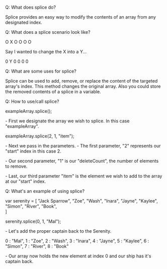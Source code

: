 
<!-- A sentence explanation of what the topic/function
 does without being overly technical -->

Q: What does splice do?

  Splice provides an easy way to modify the contents of an array from any designated index. 

<!-- Use a non-programming illustration of what this is/does -->

Q: What does a splice scenario look like?

  O X O O O O 

  Say I wanted to change the X into a Y...

  0 Y 0 0 0 0

<!-- Possible Uses For This Function: -->

Q: What are some uses for splice?

  Splice can be used to add, remove, or replace the content of the targeted array's index. This method changes the original array. Also you could store the removed contents of a splice in a variable.


<!-- How to call it with description of what each part does -->

Q: How to use/call splice?

exampleArray.splice(); 

\- First we designate the array we wish to splice. In this case "exampleArray".

exampleArray.splice(2, 1, "item");

\- Next we pass in the parameters. 
\- The first parameter, "2" represents our "start" index in this case 2.

\- Our second parameter, "1" is our "deleteCount", the number of elements to remove.

\- Last, our third parameter "item" is the element we wish to add to the array at our "start" index.

<!-- Example scenario(s) in which to use this function and example(s) of it's 
implementation with html and css (if necessary) -->

Q: What's an example of using splice?

var serenity = [
"Jack Sparrow", 
"Zoe", 
"Wash", 
"Inara", 
"Jayne", 
"Kaylee", 
"Simon", 
"River", 
"Book",  
]

serenity.splice(0, 1, "Mal");

\- Let's add the proper captain back to the Serenity.

0 : "Mal", 1 : "Zoe", 2 : "Wash", 3 : "Inara", 4 : "Jayne", 5 : "Kaylee", 6 : "Simon", 7 : "River", 8 : "Book" 

\- Our array now holds the new element at index 0 and our ship has it's captain back. 



 